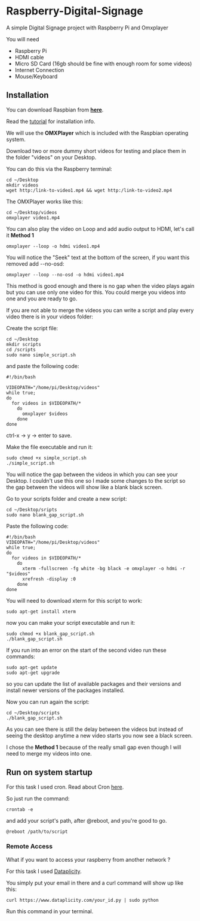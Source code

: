 # Raspberry-Digital-Signage
A simple Digital Signage project with Raspberry Pi and Omxplayer

You will need
<ul>
  <li>Raspberry Pi</li>
  <li>HDMI cable</li>
  <li>Micro SD Card (16gb should be fine with enough room for some videos)</li>
  <li>Internet Connection</li>
  <li>Mouse/Keyboard</li>
  </ul>
  
  <h2>Installation</h2>

You can download Raspbian from <a href="https://www.raspberrypi.org/downloads/"><b>here</b></a>.

Read the <a href="https://www.raspberrypi.org/documentation/installation/installing-images/">tutorial</a> for installation info.

We will use the <b>OMXPlayer</b> which is included with the Raspbian operating system.

Download two or more dummy short videos for testing and place them in the folder "videos" on your Desktop.

You can do this via the Raspberry terminal:

```
cd ~/Desktop
mkdir videos
wget http:/link-to-video1.mp4 && wget http:/link-to-video2.mp4
```
The OMXPlayer works like this:

```
cd ~/Desktop/videos
omxplayer video1.mp4
```
You can also play the video on Loop and add audio output to HDMI, let's call it <b>Method 1</b>

```
omxplayer --loop -o hdmi video1.mp4 
```

You will notice the "Seek" text at the bottom of the screen, if you want this removed add --no-osd:

```
omxplayer --loop --no-osd -o hdmi video1.mp4 
```
This method is good enough and there is no gap when the video plays again but you can use only one video for this.
You could merge you videos into one and you are ready to go.

If you are not able to merge the videos you can write a script and play every video there is in your videos folder:

Create the script file:

```
cd ~/Desktop
mkdir scripts 
cd /scripts
sudo nano simple_script.sh
```
and paste the following code:

```shell
#!/bin/bash

VIDEOPATH="/home/pi/Desktop/videos"
while true;
do
  for videos in $VIDEOPATH/*
    do
      omxplayer $videos
    done
done

```
ctrl-x -> y -> enter to save.

Make the file executable and run it:

```
sudo chmod +x simple_script.sh
./simple_script.sh
```
You will notice the gap between the videos in which you can see your Desktop.
I couldn't use this one so I made some changes to the script so the gap between the videos will show like a blank black screen.

Go to your scripts folder and create a new script:

```
cd ~/Desktop/sripts
sudo nano blank_gap_script.sh
```
Paste the following code:

```shell
#!/bin/bash
VIDEOPATH="/home/pi/Desktop/videos"
while true; 
do
  for videos in $VIDEOPATH/*
    do
      xterm -fullscreen -fg white -bg black -e omxplayer -o hdmi -r "$videos"
      xrefresh -display :0
    done
done
```
You will need to download xterm for this script to work:

```
sudo apt-get install xterm
```
now you can make your script executable and run it:

```
sudo chmod +x blank_gap_script.sh
./blank_gap_script.sh
```
If you run into an error on the start of the second video run these commands:

```
sudo apt-get update
sudo apt-get upgrade
```
so you can update the list of available packages and their versions and install newer versions of the packages installed.

Now you can run again the script:

```
cd ~/Desktop/scripts
./blank_gap_script.sh
```
As you can see there is still the delay between the videos but instead of seeing the desktop anytime a new video starts you now see a black screen.

I chose the <b>Method 1</b> because of the really small gap even though I will need to merge my videos into one.

<h2>Run on system startup</h2>

For this task I used cron. Read about Cron <a href="https://www.raspberrypi.org/documentation/linux/usage/cron.md">here</a>.

So just run the command:

```
crontab -e
```
and add your script's path, after @reboot, and you're good to go.

```
@reboot /path/to/script
```

<h3>Remote Access</h3>

What if you want to access your raspberry from another network ?

For this task I used <a href="https://www.dataplicity.com/">Dataplicity</a>.

You simply put your email in there and a curl command will show up like this:

```
curl https://www.dataplicity.com/your_id.py | sudo python
```
Run this command in your terminal.
